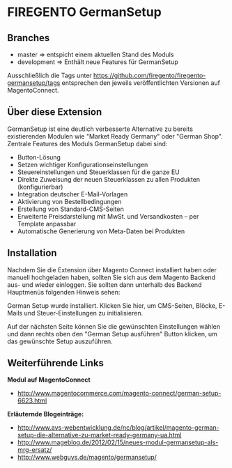# FIREGENTO GermanSetup

## Branches

* master => entspicht einem aktuellen Stand des Moduls
* development => Enthält neue Features für GermanSetup

Ausschließlich die Tags unter https://github.com/firegento/firegento-germansetup/tags entsprechen den jeweils veröffentlichten Versionen auf MagentoConnect. 


## Über diese Extension

GermanSetup ist eine deutlich verbesserte Alternative zu bereits existierenden Modulen wie "Market Ready Germany" oder "German Shop". Zentrale Features des Moduls GermanSetup dabei sind:

* Button-Lösung
* Setzen wichtiger Konfigurationseinstellungen
* Steuereinstellungen und Steuerklassen für die ganze EU
* Direkte Zuweisung der neuen Steuerklassen zu allen Produkten (konfigurierbar)
* Integration deutscher E-Mail-Vorlagen
* Aktivierung von Bestellbedingungen
* Erstellung von Standard-CMS-Seiten
* Erweiterte Preisdarstellung mit MwSt. und Versandkosten – per Template anpassbar
* Automatische Generierung von Meta-Daten bei Produkten

## Installation

Nachdem Sie die Extension über Magento Connect installiert haben oder manuell hochgeladen haben, sollten Sie sich aus dem Magento Backend aus- und wieder einloggen. Sie sollten dann unterhalb des Backend Hauptmenüs folgenden Hinweis sehen:

German Setup wurde installiert. Klicken Sie hier, um CMS-Seiten, Blöcke, E-Mails und Steuer-Einstellungen zu initialisieren.

Auf der nächsten Seite können Sie die gewünschten Einstellungen wählen und dann rechts oben den "German Setup ausführen" Button klicken, um das gewünschte Setup auszuführen.

## Weiterführende Links

**Modul auf MagentoConnect** 

* http://www.magentocommerce.com/magento-connect/german-setup-6623.html

**Erläuternde Blogeinträge:**

* http://www.avs-webentwicklung.de/nc/blog/artikel/magento-german-setup-die-alternative-zu-market-ready-germany-ua.html
* http://www.mageblog.de/2012/02/15/neues-modul-germansetup-als-mrg-ersatz/
* http://www.webguys.de/magento/germansetup/
